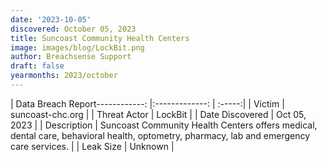 ```yaml
---
date: '2023-10-05'
discovered: October 05, 2023
title: Suncoast Community Health Centers
image: images/blog/LockBit.png
author: Breachsense Support
draft: false
yearmonths: 2023/october
---
```


| Data Breach Report------------:     |:-------------:    | :-----:|
| Victim      | suncoast-chc.org      | 
| Threat Actor      | LockBit      | 
| Date Discovered      | Oct 05, 2023      | 
| Description      | Suncoast Community Health Centers offers medical, dental care, behavioral health, optometry, pharmacy, lab and emergency care services.      | 
| Leak Size      | Unknown      | 

